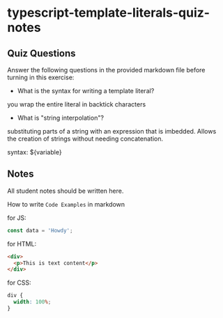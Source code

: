 # typescript-template-literals-quiz-notes

## Quiz Questions

Answer the following questions in the provided markdown file before turning in this exercise:

- What is the syntax for writing a template literal?

you wrap the entire literal in backtick characters

- What is "string interpolation"?

substituting parts of a string with an expression that is imbedded. Allows the creation of strings without needing concatenation.

syntax: ${variable}

## Notes

All student notes should be written here.

How to write `Code Examples` in markdown

for JS:

```javascript
const data = 'Howdy';
```

for HTML:

```html
<div>
  <p>This is text content</p>
</div>
```

for CSS:

```css
div {
  width: 100%;
}
```
